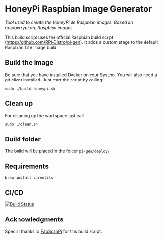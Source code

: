 # HoneyPi Raspbian Image Generator
_Tool used to create the HoneyPi.de Raspbian images. Based on raspberrypi.org Raspbian images_

This build script uses the official Raspbian build script  (https://github.com/RPi-Distro/pi-gen). It adds a custom stage to the default Raspbian Lite image build.

## Build the Image
Be sure that you have installed Docker on your System. You will also need a git client installed.
Just start the script by calling:

```
sudo ./build-honeypi.sh
```

## Clean up
For cleaning up the workspace just call

```
sudo ./clean.sh
```

## Build folder
The build will be placed in the folder ```pi-gen/deploy/```

## Requirements

```
brew install coreutils
```

## CI/CD

[![Build Status](https://travis-ci.com/Honey-Pi/HoneyPi-Build-Raspbian.svg?branch=master)](https://travis-ci.com/Honey-Pi/HoneyPi-Build-Raspbian)

## Acknowledgments
Special thanks to [FabScanPi](https://github.com/mariolukas/FabScanPi-Build-Raspbian) for this build script.
